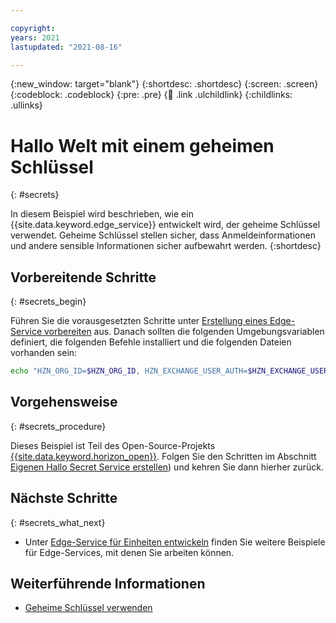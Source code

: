 ```yaml
---

copyright:
years: 2021
lastupdated: "2021-08-16"

---
```


{:new_window: target="blank"}
{:shortdesc: .shortdesc}
{:screen: .screen}
{:codeblock: .codeblock}
{:pre: .pre}
{:child: .link .ulchildlink}
{:childlinks: .ullinks}

# Hallo Welt mit einem geheimen Schlüssel
{: #secrets}

In diesem Beispiel wird beschrieben, wie ein {{site.data.keyword.edge_service}} entwickelt wird, der geheime Schlüssel verwendet. Geheime Schlüssel stellen sicher, dass Anmeldeinformationen und andere sensible Informationen sicher aufbewahrt werden.
{:shortdesc}

## Vorbereitende Schritte
{: #secrets_begin}

Führen Sie die vorausgesetzten Schritte unter [Erstellung eines Edge-Service vorbereiten](service_containers.md) aus. Danach sollten die folgenden Umgebungsvariablen definiert, die folgenden Befehle installiert und die folgenden Dateien vorhanden sein:

```bash
echo "HZN_ORG_ID=$HZN_ORG_ID, HZN_EXCHANGE_USER_AUTH=$HZN_EXCHANGE_USER_AUTH, DOCKER_HUB_ID=$DOCKER_HUB_ID" which git jq make ls ~/.hzn/keys/service.private.key ~/.hzn/keys/service.public.pem cat /etc/default/horizon
```

## Vorgehensweise
{: #secrets_procedure}

Dieses Beispiel ist Teil des Open-Source-Projekts [{{site.data.keyword.horizon_open}}](https://github.com/open-horizon/). Folgen Sie den Schritten im Abschnitt [Eigenen Hallo Secret Service erstellen](https://github.com/open-horizon/examples/blob/master/edge/services/helloSecretWorld/CreateService.md)) und kehren Sie dann hierher zurück.

## Nächste Schritte
{: #secrets_what_next}

* Unter [Edge-Service für Einheiten entwickeln](developing.md) finden Sie weitere Beispiele für Edge-Services, mit denen Sie arbeiten können.

## Weiterführende Informationen

* [Geheime Schlüssel verwenden](../developing/secrets_details.md)
